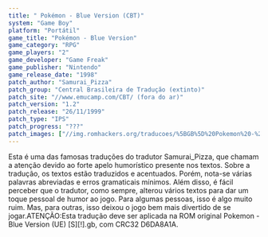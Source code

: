 ```yaml
---
title: " Pokémon - Blue Version (CBT)"
system: "Game Boy"
platform: "Portátil"
game_title: "Pokémon - Blue Version"
game_category: "RPG"
game_players: "2"
game_developer: "Game Freak"
game_publisher: "Nintendo"
game_release_date: "1998"
patch_author: "Samurai_Pizza"
patch_group: "Central Brasileira de Tradução (extinto)"
patch_site: "//www.emucamp.com/CBT/ (fora do ar)"
patch_version: "1.2"
patch_release: "26/11/1999"
patch_type: "IPS"
patch_progress: "???"
patch_images: ["//img.romhackers.org/traducoes/%5BGB%5D%20Pokemon%20-%20Blue%20Version%20-%20CBT%20-%2001.png","//img.romhackers.org/traducoes/%5BGB%5D%20Pokemon%20-%20Blue%20Version%20-%20CBT%20-%2002.png","//img.romhackers.org/traducoes/%5BGB%5D%20Pokemon%20-%20Blue%20Version%20-%20CBT%20-%2003.png"]
---
```

Esta é uma das famosas traduções do tradutor Samurai_Pizza, que chamam a atenção devido ao forte apelo humorístico presente nos textos. Sobre a tradução, os textos estão traduzidos e acentuados. Porém, nota-se várias palavras abreviadas e erros gramaticais mínimos. Além disso, é fácil perceber que o tradutor, como sempre, alterou vários textos para dar um toque pessoal de humor ao jogo. Para algumas pessoas, isso é algo muito ruim. Mas, para outras, isso deixou o jogo bem mais divertido de se jogar.ATENÇÃO:Esta tradução deve ser aplicada na ROM original Pokemon - Blue Version (UE) [S][!].gb, com CRC32 D6DA8A1A.